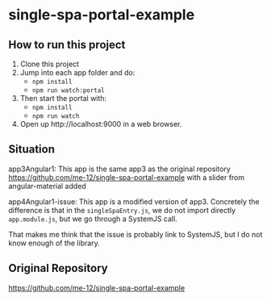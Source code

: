 # single-spa-portal-example

## How to run this project
1. Clone this project
2. Jump into each app folder and do:
   - `npm install`
   - `npm run watch:portal`
3. Then start the portal with:
   - `npm install`
   - `npm run watch`
4. Open up http://localhost:9000 in a web browser.

## Situation
app3Angular1:
This app is the same app3 as the original repository https://github.com/me-12/single-spa-portal-example with a slider from angular-material added


app4Angular1-issue:
This app is a modified version of app3.
Concretely the difference is that in the `singleSpaEntry.js`, we do not import directly `app.module.js`, but we go through a SystemJS call.


That makes me think that the issue is probably link to SystemJS, but I do not know enough of the library.

## Original Repository
https://github.com/me-12/single-spa-portal-example